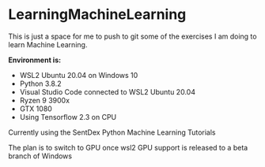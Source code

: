 # LearningMachineLearning

This is just a space for me to push to git some of the exercises I am doing to learn Machine Learning.

<b>Environment is: </b>
<ul>
<li>WSL2 Ubuntu 20.04 on Windows 10</li>

<li>Python 3.8.2</li>

<li>Visual Studio Code connected to WSL2 Ubuntu 20.04</li>

<li>Ryzen 9 3900x</li>

<li>GTX 1080</li>

<li>Using Tensorflow 2.3 on CPU</li>
</ul>

Currently using the SentDex Python Machine Learning Tutorials

The plan is to switch to GPU once wsl2 GPU support is released to a beta branch of Windows
